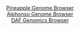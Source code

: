 <div id="Pineapple_Genome_Browser" align="center">
  <a href="https://igv.org/app/?sessionURL=blob:zZJRb9owFIX_i6VWmxQSOyFAIqEpbaG0RRRBaVirKnISx3gkdmqbUIr47_OqTXtZpfKwaZIf7Ktr33OOvz1oiFRMcBAC10a.jRCwgFqJ7RxXdUkmuCIKhAUuFbGAJAWRhGcEhHtQYKXxYjY2N1da1yp0HKbrVoU5FbbybFzhV8HxVtmZqJxzUZY4FRJrIZVzJnEjHEab1pakuK5tM9uzfSfHGju4rFeCK.HUhNNka95LfpUSSrioSFJtSs3eBCRGj9GY2wX.EsXzKMuIUjdkd5X3o5ur6N4bLB4uO.cPi9tRvOjEp3NGOdYbSfroxD3r0dF2TBs4uu8u54iQ8f3d_Haqlu0T7.J08FIzSVQfdVGvDXvQb5toGM_Jy__k2ix2pPMexsPltyGh6.cBJZ3Ay1MZ0cE6XQ3e8X2wQCmyjSEBZCvZDRG0PNixfLfT.rFFPQvCwKQjBQPh45MFtMTZ2rQ_7oHe1YYXoMjz5g0dCwiZEwnCVgBhFwWB67e7bRgE6GDtwUaWfy_a4WIWdKEbuW4nKVipDcx5onitbMy53WSFTV.PzFJeV_F0WZzHd7iMKZypq2Ay5RFfD7_.MUvf.Dej377PGP2Ion9C3UeE2Do9FrWLGPnkchLA2ZLm5Oy6jQYBHc.D3W7xbjzHRVMIWWFt.k3FHH_S1mDJMNem0DDFUlYyvYtNimILQuR6BlqQiVIYCoGk6SdoQQv58PNvOL3D0.E7">Pineapple Genome Browser</a>
</div>
<div id="Alphonso_Genome_Browser" align="center">
  <a href="https://igv.org/app/?sessionURL=blob:zZJfT9swFMW_iyXQJqWJk7RpEwlN4U8LtMBWKCUgFN0mTmJI7GC7CW3V7z4PbdrLkOjDpkl.sK.ufc85_m1QQ4SknKEAOabdM20bGUgWvL2Gqi7JJVREoiCDUhIDCZIRQVhCULBBGUgFs.lE3yyUqmVgWVTVnQpYzk3pmlDBmjNopZnwyjriZQkLLkBxIa1DAQ23aN50WrKAujb1bNfsWSkosKCsC84kt2rC8rjV78W_SnFOGK9IXC1LRd8ExFqP1piaGXwJ59dhkhApx2R1lh6E47Pw1j2Z3Y.8o_vZ1el85s33r2nOQC0FORD.zZ4znN5EJVy8RuG3Ijq_f5qkp3vO4c0yifbc4_2T15oKIg_svj3o4oHtuDocylLy.j_51ovu6L1drcNq0h0VA._JTaNCB_F8OsRfJzgb4necbw1U8mSpaUBJIfqBjQ0Xe0bP8To_tvbAwNjX.QhOUfDwaCAlIHnW7Q8bpFa1ZgZJ8rJ8w8dAXKREoKDjY9y3fd_pdftd7Pv21tigpSj_XrjD2dTvYyd0HC_OaKk00GksWS1NYMxskszM1zumiU96VXo5P2d3acPuvGN7dKGOR5F3JuS7FOnRbx.ojX5E0T_h7iNCTLXYFTa4zcb9qE2Ll_OVX7_IeqBxE1fRxRgz_seAutrubuFkXFSgdL.u6ONP3hoQFJjShYZKuqAlVau5zpG3KNDfoLFFCS.55hCJfPEJG9iwe_jzbzzd7eP2Ow--">Alphonso Genome Browser</a>
</div>


<div id="DAF_Genomics_Browser" align="center">
  <a href="https://igv.org/app/?sessionURL=blob:tZFra9swFIb_iyD9ZDuW7NixIQx3S7fStWM1XtaUEk7t49jMsjxJjpOF_PcJr2OwC2PQga6cy_tKz5HsUKpatCQmzKEzh1JiEVWJIQXeNXgDHBWJS2gUWkRiiRLbHEl8JCUoDdntW1NZad2peDotoLS32Ape58pRngOdrUSvKzSpNnOAwxfRwqCcXHCTrGEKTVeJVokp5DkqZbvTDtvtZgCzfI9txpa44X2j61F1Y0wYY4VTgnFbtwXu_2LkPyibUb9IVmky1l_h4bJYJFeXyQdvma1fBy_X2bs3qyxYnaX1tgXdS1ykySx0r_Ob9YSd7xvWmC3qygm78A9DudzR64n36my572qJakFDOvfdOWUROVmkEXlvQJC8kjSmvhWyucV83346erPA_IQUNYnvHyyiJeSfTPr9kehDZ3ARhZ_7kZxFhCxQktiOXDekUcRmfui7UURP1pH0snlmnhfZbRS6LGEscB6BG_2ybsZPNEK_Bp8L5k.dzfxXWBCskuDx7nxYijvNU0OpFe9x93GeKLn9HSjPNf7_.LBSSA7ahL5dn7BAY_Q4tvoHF._0cPoK">DAF Genomics Browser</a>
</div>
